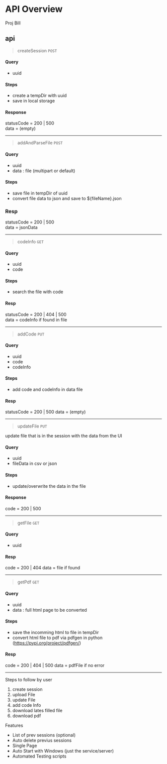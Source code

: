 # API Overview

Proj Bill

## api

> createSession
`POST`
	
#### Query
* uuid
  
#### Steps
* create a tempDir with uuid
* save in local storage

#### Response
statusCode = 200 | 500 \
data = (empty)

---
> addAndParseFile
`POST`
	
#### Query
* uuid
* data : file (multipart or default)
	
#### Steps
* save file in tempDir of uuid
* convert file data to json and save to ${fileName}.json

### Resp
statusCode = 200 | 500 \
data = jsonData

---
> codeInfo
`GET`

#### Query
* uuid
* code
	
#### Steps
* search the file with code

#### Resp
statusCode = 200 | 404 | 500 \
data = codeInfo if found in file

---
> addCode
`PUT`

#### Query
* uuid
* code
* codeInfo
	
#### Steps
* add code and codeInfo in data file

#### Resp
statusCode = 200 | 500
data = (empty)

---
> updateFile `PUT`

update file that is in the session with the data from the UI

#### Query
* uuid
* fileData in csv or json
	
#### Steps
* update/overwrite the data in the file

#### Response
code = 200 | 500

---
> getFile `GET`

#### Query
* uuid

#### Resp
code = 200 | 404
data = file if found


---
> getPdf `GET` 
	
#### Query
* uuid
* data : full html page to be converted
	
#### Steps
* save the incomming html to file in tempDir
* convert html file to pdf via pdfgen in python
		(https://pypi.org/project/pdfgen/)

#### Resp
code = 200 | 404 | 500
data = pdfFile if no error


*****************

Steps to follow by user
1) create session
2) upload File
3) update File
3) add code Info
4) download lates filled file
5) download pdf

Features
* List of prev sessions (optional)
* Auto delete previus sessions
* Single Page
* Auto Start with Windows (just the service/server)
* Automated Testing scripts
<!-- * modular UI structure  -->